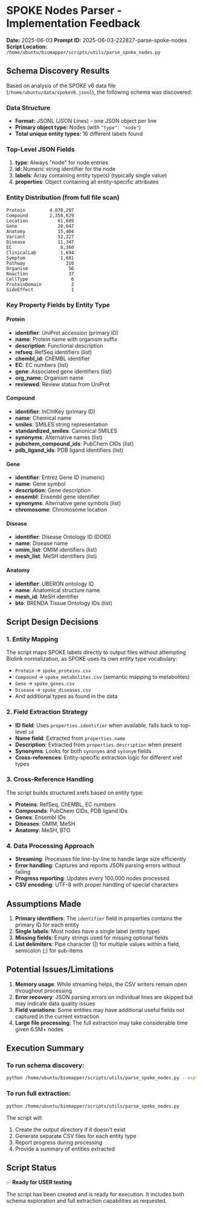 # SPOKE Nodes Parser - Implementation Feedback

**Date:** 2025-06-03
**Prompt ID:** 2025-06-03-222827-parse-spoke-nodes
**Script Location:** `/home/ubuntu/biomapper/scripts/utils/parse_spoke_nodes.py`

## Schema Discovery Results

Based on analysis of the SPOKE v6 data file (`/home/ubuntu/data/spokeV6.jsonl`), the following schema was discovered:

### Data Structure
- **Format:** JSONL (JSON Lines) - one JSON object per line
- **Primary object type:** Nodes (with `"type": "node"`)
- **Total unique entity types:** 16 different labels found

### Top-Level JSON Fields
1. **type**: Always "node" for node entries
2. **id**: Numeric string identifier for the node
3. **labels**: Array containing entity type(s) (typically single value)
4. **properties**: Object containing all entity-specific attributes

### Entity Distribution (from full file scan)
```
Protein         4,070,297
Compound        2,358,629
Location           61,689
Gene               20,647
Anatomy            15,404
Variant            12,327
Disease            11,347
EC                  8,360
ClinicalLab         1,694
Symptom             1,681
Pathway               316
Organism               56
Reaction               37
CellType                6
ProteinDomain           2
SideEffect              1
```

### Key Property Fields by Entity Type

#### Protein
- **identifier**: UniProt accession (primary ID)
- **name**: Protein name with organism suffix
- **description**: Functional description
- **refseq**: RefSeq identifiers (list)
- **chembl_id**: ChEMBL identifier
- **EC**: EC numbers (list)
- **gene**: Associated gene identifiers (list)
- **org_name**: Organism name
- **reviewed**: Review status from UniProt

#### Compound
- **identifier**: InChIKey (primary ID)
- **name**: Chemical name
- **smiles**: SMILES string representation
- **standardized_smiles**: Canonical SMILES
- **synonyms**: Alternative names (list)
- **pubchem_compound_ids**: PubChem CIDs (list)
- **pdb_ligand_ids**: PDB ligand identifiers (list)

#### Gene
- **identifier**: Entrez Gene ID (numeric)
- **name**: Gene symbol
- **description**: Gene description
- **ensembl**: Ensembl gene identifier
- **synonyms**: Alternative gene symbols (list)
- **chromosome**: Chromosome location

#### Disease
- **identifier**: Disease Ontology ID (DOID)
- **name**: Disease name
- **omim_list**: OMIM identifiers (list)
- **mesh_list**: MeSH identifiers (list)

#### Anatomy
- **identifier**: UBERON ontology ID
- **name**: Anatomical structure name
- **mesh_id**: MeSH identifier
- **bto**: BRENDA Tissue Ontology IDs (list)

## Script Design Decisions

### 1. Entity Mapping
The script maps SPOKE labels directly to output files without attempting Biolink normalization, as SPOKE uses its own entity type vocabulary:
- `Protein` → `spoke_proteins.csv`
- `Compound` → `spoke_metabolites.csv` (semantic mapping to metabolites)
- `Gene` → `spoke_genes.csv`
- `Disease` → `spoke_diseases.csv`
- And additional types as found in the data

### 2. Field Extraction Strategy
- **ID field**: Uses `properties.identifier` when available, falls back to top-level `id`
- **Name field**: Extracted from `properties.name`
- **Description**: Extracted from `properties.description` when present
- **Synonyms**: Looks for both `synonyms` and `synonym` fields
- **Cross-references**: Entity-specific extraction logic for different xref types

### 3. Cross-Reference Handling
The script builds structured xrefs based on entity type:
- **Proteins**: RefSeq, ChEMBL, EC numbers
- **Compounds**: PubChem CIDs, PDB ligand IDs
- **Genes**: Ensembl IDs
- **Diseases**: OMIM, MeSH
- **Anatomy**: MeSH, BTO

### 4. Data Processing Approach
- **Streaming**: Processes file line-by-line to handle large size efficiently
- **Error handling**: Captures and reports JSON parsing errors without failing
- **Progress reporting**: Updates every 100,000 nodes processed
- **CSV encoding**: UTF-8 with proper handling of special characters

## Assumptions Made

1. **Primary identifiers**: The `identifier` field in properties contains the primary ID for each entity
2. **Single labels**: Most nodes have a single label (entity type)
3. **Missing fields**: Empty strings used for missing optional fields
4. **List delimiters**: Pipe character (|) for multiple values within a field, semicolon (;) for sub-items

## Potential Issues/Limitations

1. **Memory usage**: While streaming helps, the CSV writers remain open throughout processing
2. **Error recovery**: JSON parsing errors on individual lines are skipped but may indicate data quality issues
3. **Field variations**: Some entities may have additional useful fields not captured in the current extraction
4. **Large file processing**: The full extraction may take considerable time given 6.5M+ nodes

## Execution Summary

### To run schema discovery:
```bash
python /home/ubuntu/biomapper/scripts/utils/parse_spoke_nodes.py --explore
```

### To run full extraction:
```bash
python /home/ubuntu/biomapper/scripts/utils/parse_spoke_nodes.py
```

The script will:
1. Create the output directory if it doesn't exist
2. Generate separate CSV files for each entity type
3. Report progress during processing
4. Provide a summary of entities extracted

## Script Status

✅ **Ready for USER testing**

The script has been created and is ready for execution. It includes both schema exploration and full extraction capabilities as requested.